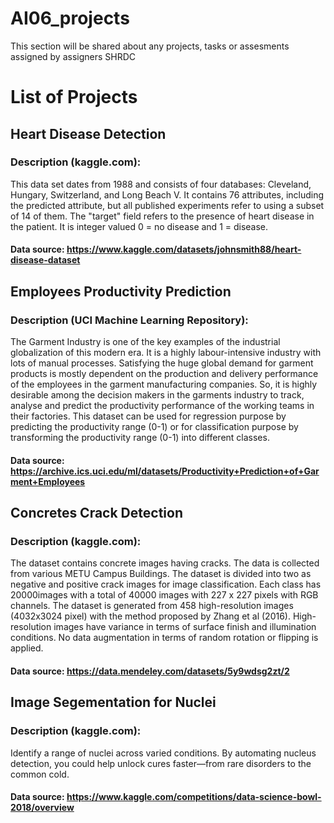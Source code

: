 # AI06_projects
 This section will be shared about any projects, tasks or assesments assigned by assigners SHRDC

# List of Projects
## Heart Disease Detection
### Description (kaggle.com): 
This data set dates from 1988 and consists of four databases: Cleveland, Hungary, Switzerland, and Long Beach V. It contains 76 attributes, including the predicted attribute, but all published experiments refer to using a subset of 14 of them. The "target" field refers to the presence of heart disease in the patient. It is integer valued 0 = no disease and 1 = disease. 
#### Data source: https://www.kaggle.com/datasets/johnsmith88/heart-disease-dataset

## Employees Productivity Prediction
### Description (UCI Machine Learning Repository): 
The Garment Industry is one of the key examples of the industrial globalization of this modern era. It is a highly labour-intensive industry with lots of manual processes. Satisfying the huge global demand for garment products is mostly dependent on the production and delivery performance of the employees in the garment manufacturing companies. So, it is highly desirable among the decision makers in the garments industry to track, analyse and predict the productivity performance of the working teams in their factories. This dataset can be used for regression purpose by predicting the productivity range (0-1) or for classification purpose by transforming the productivity range (0-1) into different classes. 
#### Data source: https://archive.ics.uci.edu/ml/datasets/Productivity+Prediction+of+Garment+Employees

## Concretes Crack Detection

### Description (kaggle.com): 
The dataset contains concrete images having cracks. The data is collected from various METU Campus Buildings.
The dataset is divided into two as negative and positive crack images for image classification. 
Each class has 20000images with a total of 40000 images with 227 x 227 pixels with RGB channels. 
The dataset is generated from 458 high-resolution images (4032x3024 pixel) with the method proposed by Zhang et al (2016). 
High-resolution images have variance in terms of surface finish and illumination conditions. 
No data augmentation in terms of random rotation or flipping is applied. 
#### Data source: https://data.mendeley.com/datasets/5y9wdsg2zt/2

## Image Segementation for Nuclei
### Description (kaggle.com): 
Identify a range of nuclei across varied conditions. By automating nucleus detection, you could help unlock cures faster—from rare disorders to the common cold. 
#### Data source: https://www.kaggle.com/competitions/data-science-bowl-2018/overview

